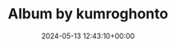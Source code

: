 ---
archive_date: 2024-09-02
code: C66Li9fyApM
date: 2024-05-13 12:43:10+00:00
id: '3367054452418153036'
layout: post
media:
- id: '3367054444692398967'
  type: image
  url: media/C66Li9fyApM/3367054444692398967.jpg
- id: '3367054444692476462'
  type: image
  url: media/C66Li9fyApM/3367054444692476462.jpg
- id: '3367054444683880198'
  type: image
  url: media/C66Li9fyApM/3367054444683880198.jpg
- id: '3367054444692363093'
  type: image
  url: media/C66Li9fyApM/3367054444692363093.jpg
permalink: /p/C66Li9fyApM/
thumbnail: media/C66Li9fyApM/3367054452418153036.jpg
title: Album by kumroghonto
---